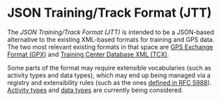# JSON Training/Track Format (JTT)

The *JSON Training/Track Format (JTT)* is intended to be a JSON-based alternative to the existing XML-based formats for training and GPS data. The two most relevant existing formats in that space are [GPS Exchange Format (GPX)](http://www.topografix.com/gpx.asp) and [Training Center Database XML (TCX)](http://www.garmindeveloper.com/schemas/tcx/v2/).

Some parts of the format may require extensible vocabularies (such as activity types and data types), which may end up being managed via a registry and extensibility rules (such as the ones [defined in RFC 5988](http://tools.ietf.org/html/rfc5988#section-4)). [Activity types](activity-types) and [data types](data-types) are currently being considered.

